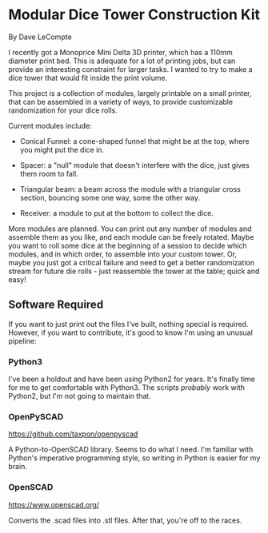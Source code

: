# Modular Dice Tower Construction Kit

By Dave LeCompte


I recently got a Monoprice Mini Delta 3D printer, which has a 110mm
diameter print bed. This is adequate for a lot of printing jobs, but
can provide an interesting constraint for larger tasks. I wanted to
try to make a dice tower that would fit inside the print volume.

This project is a collection of modules, largely printable on a small
printer, that can be assembled in a variety of ways, to provide
customizable randomization for your dice rolls.

Current modules include:

 - Conical Funnel: a cone-shaped funnel that might be at the top, where you might put the dice in.

 - Spacer: a "null" module that doesn't interfere with the dice, just gives them room to fall.

 - Triangular beam: a beam across the module with a triangular cross section, bouncing some one way, some the other way.

 - Receiver: a module to put at the bottom to collect the dice.


More modules are planned. You can print out any number of modules and
assemble them as you like, and each module can be freely
rotated. Maybe you want to roll some dice at the beginning of a
session to decide which modules, and in which order, to assemble into
your custom tower. Or, maybe you just got a critical failure and need
to get a better randomization stream for future die rolls - just
reassemble the tower at the table; quick and easy!


## Software Required

If you want to just print out the files I've built, nothing special is
required. However, if you want to contribute, it's good to know I'm
using an unusual pipeline:


### Python3

I've been a holdout and have been using Python2 for years. It's
finally time for me to get comfortable with Python3. The scripts
*probably* work with Python2, but I'm not going to maintain that.


### OpenPySCAD

https://github.com/taxpon/openpyscad

A Python-to-OpenSCAD library. Seems to do what I need. I'm familiar
with Python's imperative programming style, so writing in Python is
easier for my brain.


### OpenSCAD

https://www.openscad.org/

Converts the .scad files into .stl files. After that, you're off to
the races.